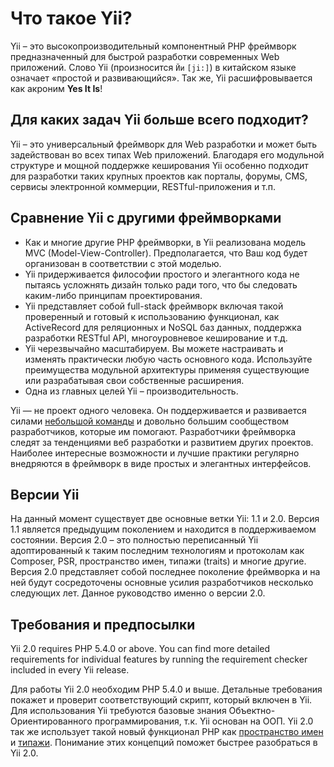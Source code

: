 Что такое Yii?
===========

Yii – это высокопроизводительный компонентный PHP фреймворк предназначенный для быстрой разработки современных Web приложений. Слово Yii (произносится `Йи` `[ji:]`) в китайском языке означает «простой и развивающийся». Так же, Yii расшифровывается как акроним **Yes It Is**!


Для каких задач Yii больше всего подходит?
---------------------

Yii – это универсальный фреймворк для Web разработки и может быть задействован во всех типах Web приложений. Благодаря его модульной структуре и мощной поддержке кеширования Yii особенно подходит для разработки таких крупных проектов как порталы, форумы, CMS, сервисы электронной коммерции, RESTful-приложения и т.п.


Сравнение Yii с другими фреймворками
-------------------------------------------

- Как и многие другие PHP фреймворки, в Yii реализована модель MVC (Model-View-Controller). Предполагается, что Ваш код будет организован в соответствии с этой моделью.
- Yii придерживается философии простого и элегантного кода не пытаясь усложнять дизайн только ради того, что бы следовать каким-либо принципам проектирования.
- Yii представляет собой full-stack фреймворк включая такой проверенный и готовый к использованию функционал, как ActiveRecord для реляционных и NoSQL баз данных, поддержка разработки RESTful API, многоуровневое кеширование и т.д.
- Yii черезвычайно масштабируем. Вы можете настраивать и изменять практически любую часть основного кода. Используйте преимущества модульной архитектуры применяя существующие или разрабатывая свои собственные расширения.
- Одна из главных целей Yii – производительность.

Yii — не проект одного человека. Он поддерживается и развивается силами [небольшой команды][] и довольно большим сообществом разработчиков, которые им помогают. Разработчики фреймворка следят за тенденциями веб разработки и развитием других проектов. Наиболее интересные возможности и лучшие практики регулярно внедряются в фреймворк в виде простых и элегантных интерфейсов.

[небольшой команды]: http://www.yiiframework.com/about/

Версии Yii
------------

На данный момент существует две основные ветки Yii: 1.1 и 2.0. Версия 1.1 является предыдущим поколением и находится в поддерживаемом состоянии. Версия 2.0 – это полностью переписанный Yii адоптированный к таким последним технологиям и протоколам как Composer, PSR, пространство имен, типажи (traits) и многие другие. Версия 2.0 представляет собой последнее поколение фреймворка и на ней будут сосредоточены основные усилия разработчиков несколько следующих лет. Данное руководство именно о версии 2.0.


Требования и предпосылки
------------------------------

Yii 2.0 requires PHP 5.4.0 or above. You can find more detailed requirements for individual features
by running the requirement checker included in every Yii release.

Для работы Yii 2.0 необходим PHP 5.4.0 и выше. Детальные требования покажет и проверит соответствующий скрипт, который включен в Yii. Для использования Yii требуются базовые знания Объектно-Ориентированного программирования, т.к. Yii основан на ООП. Yii 2.0 так же использует такой новый функционал PHP как  [пространство имен](http://www.php.net/manual/en/language.namespaces.php) и [типажи](http://www.php.net/manual/en/language.oop5.traits.php). Понимание этих концепций поможет быстрее разобраться в Yii 2.0.

